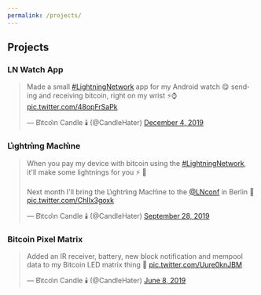 ```yaml
---
permalink: /projects/
---
```


## Projects

### LN Watch App
<blockquote class="twitter-tweet" data-width="500" data-dnt="true" data-theme="dark"><p lang="en" dir="ltr">Made a small <a href="https://twitter.com/hashtag/LightningNetwork?src=hash&amp;ref_src=twsrc%5Etfw">#LightningNetwork</a> app for my Android watch 😋 sending and receiving bitcoin, right on my wrist ⚡⌚ <a href="https://t.co/48opFrSaPk">pic.twitter.com/48opFrSaPk</a></p>&mdash; Bi͛tcoi͛n Candle 🕯️ (@CandleHater) <a href="https://twitter.com/CandleHater/status/1202283604237307910?ref_src=twsrc%5Etfw">December 4, 2019</a></blockquote>

### Li͛ghtni͛ng Machi͛ne
<blockquote class="twitter-tweet" data-width="500" data-dnt="true" data-theme="dark"><p lang="en" dir="ltr">When you pay my device with bitcoin using the <a href="https://twitter.com/hashtag/LightningNetwork?src=hash&amp;ref_src=twsrc%5Etfw">#LightningNetwork</a>, it&#39;ll make some lightnings for you ⚡ 🔌<br><br>Next month I&#39;ll bring the Li͛ghtni͛ng Machi͛ne to the <a href="https://twitter.com/LNconf?ref_src=twsrc%5Etfw">@LNconf</a> in Berlin 🙌 <a href="https://t.co/ChIlx3goxk">pic.twitter.com/ChIlx3goxk</a></p>&mdash; Bi͛tcoi͛n Candle 🕯️ (@CandleHater) <a href="https://twitter.com/CandleHater/status/1178065927742660609?ref_src=twsrc%5Etfw">September 28, 2019</a></blockquote>

### Bitcoin Pixel Matrix
<blockquote class="twitter-tweet" data-width="500" data-dnt="true" data-theme="dark">
  <p lang="en" dir="ltr">Added an IR receiver, battery, new block notification and mempool data to my Bitcoin LED matrix thing 🙏 <a href="https://t.co/Uure0knJBM">pic.twitter.com/Uure0knJBM</a></p>&mdash; Bi͛tcoi͛n Candle 🕯️ (@CandleHater) <a href="https://twitter.com/CandleHater/status/1137465906253225984?ref_src=twsrc%5Etfw">June 8, 2019</a>
</blockquote>



<script async src="https://platform.twitter.com/widgets.js" charset="utf-8"></script>
